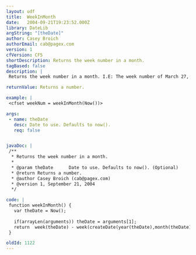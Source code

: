 ```yaml
---
layout: udf
title:  WeekInMonth
date:   2004-09-21T19:23:52.000Z
library: DateLib
argString: "[theDate]"
author: Casey Broich
authorEmail: cab@pagex.com
version: 1
cfVersion: CF5
shortDescription: Returns the week number in a month.
tagBased: false
description: |
 Returns the week number in a month. I.E: The week number of March 27, 2004 would be 4

returnValue: Returns a number.

example: |
 <cfset weekNum = weekInMonth(Now())>

args:
 - name: theDate
   desc: Date to use. Defaults to now().
   req: false


javaDoc: |
 /**
  * Returns the week number in a month.
  * 
  * @param theDate      Date to use. Defaults to now(). (Optional)
  * @return Returns a number. 
  * @author Casey Broich (cab@pagex.com) 
  * @version 1, September 21, 2004 
  */

code: |
 function weekInMonth() {
   var theDate = Now();
   
   if(arrayLen(arguments)) theDate = arguments[1];
   return  week(theDate) - week(createDate(year(theDate),month(theDate),1)) + 1;
 }

oldId: 1122
---
```


